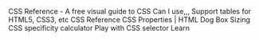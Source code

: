 CSS Reference - A free visual guide to CSS
Can I use,,, Support tables for HTML5, CSS3, etc
CSS Reference
CSS Properties | HTML Dog
Box Sizing
CSS specificity calculator
Play with CSS selector
Learn